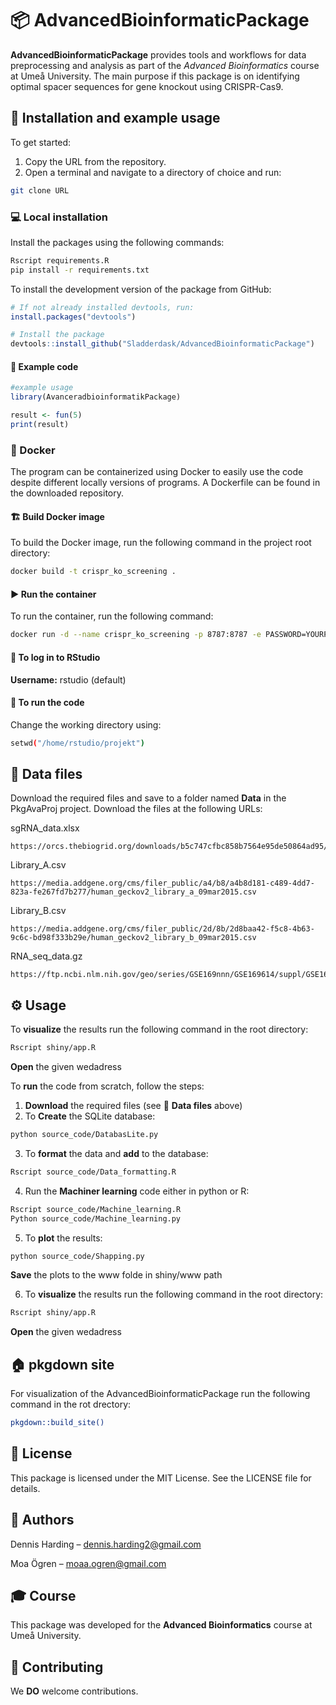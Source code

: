 # 📦 AdvancedBioinformaticPackage
**AdvancedBioinformaticPackage** 
provides tools and workflows for data preprocessing and analysis as 
part of the *Advanced Bioinformatics* course at Umeå University. 
The main purpose if this package is on identifying optimal spacer 
sequences for gene knockout using CRISPR-Cas9.

## 🚀 Installation and example usage

To get started:
1. Copy the URL from the repository.
2. Open a terminal and navigate to a directory of choice and run:
```bash
git clone URL
``` 

### 💻 Local installation
Install the packages using the following commands:
```bash
Rscript requirements.R
pip install -r requirements.txt
```
To install the development version of the package from GitHub:
```r
# If not already installed devtools, run:
install.packages("devtools") 

# Install the package
devtools::install_github("Sladderdask/AdvancedBioinformaticPackage")
```
#### 🧪 Example code
```r
#example usage
library(AvanceradbioinformatikPackage)

result <- fun(5)
print(result)
```

### 🐳 Docker
The program can be containerized using Docker to easily use the code 
despite different locally versions of programs. A Dockerfile can be 
found in the downloaded repository.

#### 🏗️ Build Docker image
To build the Docker image, run the following command in the project 
root directory:
```bash
docker build -t crispr_ko_screening .
```

#### ▶️ Run the container
To run the container, run the following command:
```bash
docker run -d --name crispr_ko_screening -p 8787:8787 -e PASSWORD=YOURPASSWORD crispr_ko_screening
```

#### 🔐 To log in to RStudio
**Username:** rstudio (default)

#### 🧭 To run the code
Change the working directory using:
```bash
setwd("/home/rstudio/projekt")
```

## 📁 Data files
Download the required files and save to a folder named **Data** in the PkgAvaProj project. Download the files at the following URLs:

sgRNA_data.xlsx

    https://orcs.thebiogrid.org/downloads/b5c747cfbc858b7564e95de50864ad95/b5c747cfbc858b7564e95de50864ad95.zip
Library_A.csv

    https://media.addgene.org/cms/filer_public/a4/b8/a4b8d181-c489-4dd7-823a-fe267fd7b277/human_geckov2_library_a_09mar2015.csv
Library_B.csv

    https://media.addgene.org/cms/filer_public/2d/8b/2d8baa42-f5c8-4b63-9c6c-bd98f333b29e/human_geckov2_library_b_09mar2015.csv
RNA_seq_data.gz

    https://ftp.ncbi.nlm.nih.gov/geo/series/GSE169nnn/GSE169614/suppl/GSE169614%5F52677%5Fstar.Homo%5Fsapiens.GRCh38.78.htseq.counts.tab.gz

## ⚙️ Usage
To **visualize** the results run the following command in the root directory:
```bash
Rscript shiny/app.R
```
**Open** the given wedadress

To **run** the code from scratch, follow the steps:
1. **Download** the required files (see 📁 **Data files** above)
2. To **Create** the SQLite database:
```bash
python source_code/DatabasLite.py
```
3. To **format** the data and **add** to the database:
```bash
Rscript source_code/Data_formatting.R
```
4. Run the **Machiner learning** code either in python or R:
```bash
Rscript source_code/Machine_learning.R
Python source_code/Machine_learning.py
```
5. To **plot** the results:
```bash
python source_code/Shapping.py
```
**Save** the plots to the www folde in shiny/www path

6. To **visualize** the results run the following command in the root directory:
```bash
Rscript shiny/app.R
```
**Open** the given wedadress


## 🏠 pkgdown site
For visualization of the AdvancedBioinformaticPackage run the following command in the rot drectory:
```bash
pkgdown::build_site()
```

## 📝 License
This package is licensed under the MIT License. 
See the LICENSE file for details.

## 👥 Authors
Dennis Harding – dennis.harding2@gmail.com

Moa Ögren – moaa.ogren@gmail.com

## 🎓 Course
This package was developed for the **Advanced Bioinformatics** course at Umeå University.

## 🤝 Contributing
We **DO** welcome contributions.
